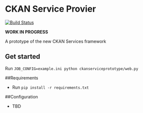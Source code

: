 # CKAN Service Provier

[![Build Status](https://travis-ci.org/okfn/ckan-service-provider.png)](https://travis-ci.org/okfn/ckan-service-provider)


__WORK IN PROGRESS__

A prototype of the new CKAN Services framework

## Get started

Run `JOB_CONFIG=example.ini python ckanserviceprototype/web.py`

##Requirements

 * Run ```pip install -r requirements.txt```


##Configuration

 * TBD
